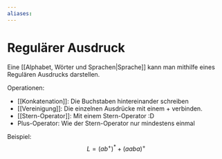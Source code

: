 ```yaml
---
aliases: 
---
```

# Regulärer Ausdruck
Eine [[Alphabet, Wörter und Sprachen|Sprache]] kann man mithilfe eines Regulären Ausdrucks darstellen.

Operationen:
- [[Konkatenation]]: Die Buchstaben hintereinander schreiben
- [[Vereinigung]]: Die einzelnen Ausdrücke mit einem $+$ verbinden.
- [[Stern-Operator]]: Mit einem Stern-Operator :D
- Plus-Operator: Wie der Stern-Operator nur mindestens einmal

Beispiel:
$$L=(ab^+)^*+(aaba)^+$$